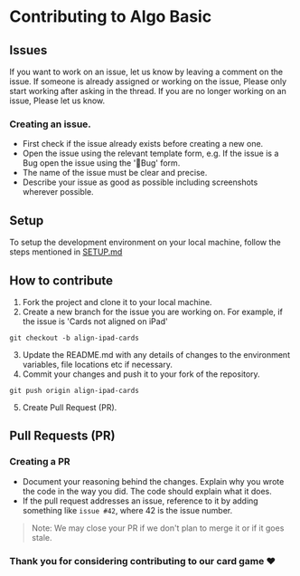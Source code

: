 # Contributing to Algo Basic

## Issues
If you want to work on an issue, let us know by leaving a comment on the issue. If someone is already assigned or working on the issue, Please only start working after asking in the thread. If you are no longer working on an issue, Please let us know.

### Creating an issue.

- First check if the issue already exists before creating a new one.
- Open the issue using the relevant template form, e.g. If the issue is a Bug open the issue using the '🐛Bug' form.
- The name of the issue must be clear and precise.
- Describe your issue as good as possible including screenshots wherever possible.

## Setup
To setup the development environment on your local machine, follow the steps mentioned in [SETUP.md](https://github.com/notvalproate/Algo-Game/blob/main/SETUP.md)

## How to contribute

1. Fork the project and clone it to your local machine.   
2. Create a new branch for the issue you are working on. For example, if the issue is 'Cards not aligned on iPad'
```
git checkout -b align-ipad-cards
```
3. Update the README.md with any details of changes to the environment variables, file locations etc if necessary.
4. Commit your changes and push it to your fork of the repository.
```
git push origin align-ipad-cards
```
5. Create Pull Request (PR).

## Pull Requests (PR)

### Creating a PR

- Document your reasoning behind the changes. Explain why you wrote the code in the way you did. The code should explain what it does.
- If the pull request addresses an issue, reference to it by adding something like `issue #42`, where 42 is the issue number. 

> Note: We may close your PR if we don't plan to merge it or if it goes stale.

### Thank you for considering contributing to our card game ❤️
